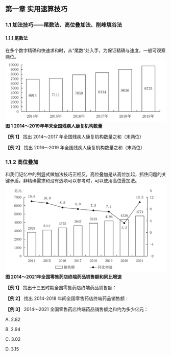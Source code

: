 ## 第一章 实用速算技巧

### 1.1 加法技巧——尾数法、高位叠加法、削峰填谷法

#### 1.1.1 尾数法

在多个数字精确和快速求和时，从“尾数”处入手，为保证精确与速度，一般可观察两位。
![alt text](assets/image.png)
**图 1 2014～2019年年末全国残疾人康复机构数量**

**【例 1】** 找出 2014～2017 年全国残疾人康复机构数量之和（末两位）

**【例 2】** 找出 2016～2019 年全国残疾人康复机构数量之和（末两位）

### 1.1.2 高位叠加

和我们记忆中的列竖式做加法技巧正相反，高位叠加是从高位加起，抓住问题的关键矛盾。非精确需求和没有选项可以参考时，可以使用高位叠加法。
![alt text](assets/image-1.png)
**图 2014～2021年全国零售药店终端药品销售额和同比增速**

**【例 1】** 找出十三五时期全国零售药店终端药品销售额：

**【例 2】** 找出 2014-2018 年间全国零售药店终端药品销售额：

**【例 3】** 2014～2021 全国零售药店终端药品销售额之和约为多少亿元：

A. 2.82

B. 2.94

C. 3.02

D. 3.15
